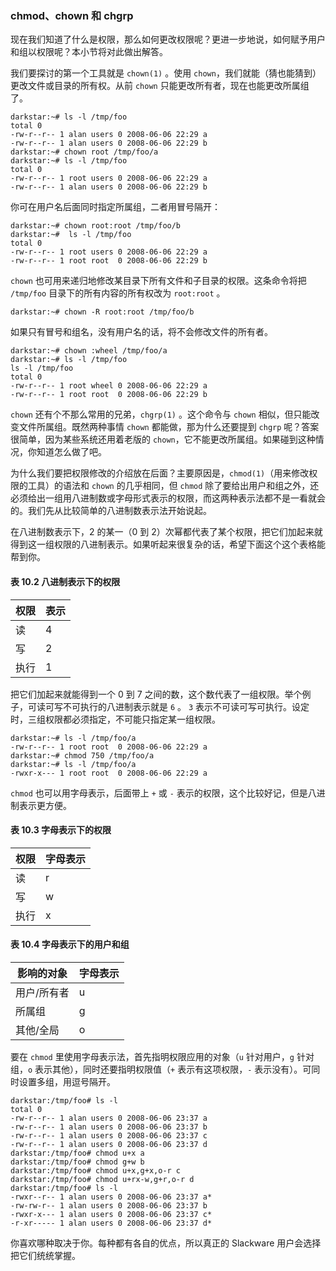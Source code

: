 ### chmod、chown 和 chgrp

现在我们知道了什么是权限，那么如何更改权限呢？更进一步地说，如何赋予用户和组以权限呢？本小节将对此做出解答。

我们要探讨的第一个工具就是 `chown(1)` 。使用 `chown`，我们就能（猜也能猜到）更改文件或目录的所有权。从前 `chown` 只能更改所有者，现在也能更改所属组了。

```
darkstar:~# ls -l /tmp/foo
total 0
-rw-r--r-- 1 alan users 0 2008-06-06 22:29 a
-rw-r--r-- 1 alan users 0 2008-06-06 22:29 b
darkstar:~# chown root /tmp/foo/a
darkstar:~# ls -l /tmp/foo
total 0
-rw-r--r-- 1 root users 0 2008-06-06 22:29 a
-rw-r--r-- 1 alan users 0 2008-06-06 22:29 b
```

你可在用户名后面同时指定所属组，二者用冒号隔开：

```
darkstar:~# chown root:root /tmp/foo/b
darkstar:~#  ls -l /tmp/foo
total 0
-rw-r--r-- 1 root users 0 2008-06-06 22:29 a
-rw-r--r-- 1 root root  0 2008-06-06 22:29 b
```

`chown` 也可用来递归地修改某目录下所有文件和子目录的权限。这条命令将把 `/tmp/foo` 目录下的所有内容的所有权改为 `root:root` 。

```
darkstar:~# chown -R root:root /tmp/foo/b
```

如果只有冒号和组名，没有用户名的话，将不会修改文件的所有者。

```
darkstar:~# chown :wheel /tmp/foo/a
darkstar:~# ls -l /tmp/foo
ls -l /tmp/foo
total 0
-rw-r--r-- 1 root wheel 0 2008-06-06 22:29 a
-rw-r--r-- 1 root root  0 2008-06-06 22:29 b
```

`chown` 还有个不那么常用的兄弟，`chgrp(1)` 。这个命令与 `chown` 相似，但只能改变文件所属组。既然两种事情 `chown` 都能做，那为什么还要提到 `chgrp` 呢？答案很简单，因为某些系统还用着老版的 `chown`，它不能更改所属组。如果碰到这种情况，你知道怎么做了吧。

为什么我们要把权限修改的介绍放在后面？主要原因是，`chmod(1)`（用来修改权限的工具）的语法和 `chown` 的几乎相同，但 `chmod` 除了要给出用户和组之外，还必须给出一组用八进制数或字母形式表示的权限，而这两种表示法都不是一看就会的。我们先从比较简单的八进制数表示法开始说起。

在八进制数表示下，2 的某一（0 到 2）次幂都代表了某个权限，把它们加起来就得到这一组权限的八进制表示。如果听起来很复杂的话，希望下面这个这个表格能帮到你。

#### 表 10.2 八进制表示下的权限

| 权限 | 表示 |
| ---- | ---- |
| 读   | 4    |
| 写   | 2    |
| 执行 | 1    |

把它们加起来就能得到一个 0 到 7 之间的数，这个数代表了一组权限。举个例子，可读可写不可执行的八进制表示就是 `6` 。 `3` 表示不可读可写可执行。设定时，三组权限都必须指定，不可能只指定某一组权限。

```
darkstar:~# ls -l /tmp/foo/a
-rw-r--r-- 1 root root  0 2008-06-06 22:29 a
darkstar:~# chmod 750 /tmp/foo/a
darkstar:~# ls -l /tmp/foo/a
-rwxr-x--- 1 root root  0 2008-06-06 22:29 a
```

`chmod` 也可以用字母表示，后面带上 `+` 或 `-` 表示的权限，这个比较好记，但是八进制表示更方便。

#### 表 10.3 字母表示下的权限

| 权限 | 字母表示 |
| ---- | -------- |
| 读   | r        |
| 写   | w        |
| 执行 | x        |

#### 表 10.4 字母表示下的用户和组

| 影响的对象  | 字母表示 |
| ----------- | -------- |
| 用户/所有者 | u        |
| 所属组      | g        |
| 其他/全局   | o        |

要在 `chmod` 里使用字母表示法，首先指明权限应用的对象（`u` 针对用户，`g` 针对组，`o` 表示其他），同时还要指明权限值（`+` 表示有这项权限，`-` 表示没有）。可同时设置多组，用逗号隔开。

```
darkstar:/tmp/foo# ls -l
total 0
-rw-r--r-- 1 alan users 0 2008-06-06 23:37 a
-rw-r--r-- 1 alan users 0 2008-06-06 23:37 b
-rw-r--r-- 1 alan users 0 2008-06-06 23:37 c
-rw-r--r-- 1 alan users 0 2008-06-06 23:37 d
darkstar:/tmp/foo# chmod u+x a
darkstar:/tmp/foo# chmod g+w b
darkstar:/tmp/foo# chmod u+x,g+x,o-r c
darkstar:/tmp/foo# chmod u+rx-w,g+r,o-r d
darkstar:/tmp/foo# ls -l
-rwxr--r-- 1 alan users 0 2008-06-06 23:37 a*
-rw-rw-r-- 1 alan users 0 2008-06-06 23:37 b
-rwxr-x--- 1 alan users 0 2008-06-06 23:37 c*
-r-xr----- 1 alan users 0 2008-06-06 23:37 d*
```

你喜欢哪种取决于你。每种都有各自的优点，所以真正的 Slackware 用户会选择把它们统统掌握。
